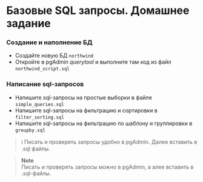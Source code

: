 # Базовые SQL запросы. Домашнее задание

### Создание и наполнение БД

- Создайте новую БД `northwind`
- Откройте в pgAdmin _querytool_ и выполните там код из файл `northwind_script.sql`

### Написание sql-запросов

- Напишите sql-запросы на простые выборки в файле `simple_queries.sql`
- Напишите sql-запросы на фильтрацию и сортировки в `filter_sorting.sql`
- Напишите sql-запросы на фильтрацию по шаблону и группировки в `groupby.sql`

> :information_source: Писать и проверять запросы удобно в pgAdmin. Далее вставить в .sql файлы.

> **Note**
> <br>
> Писать и проверять запросы можно в pgAdmin, а алее вставить в .sql-файлы.